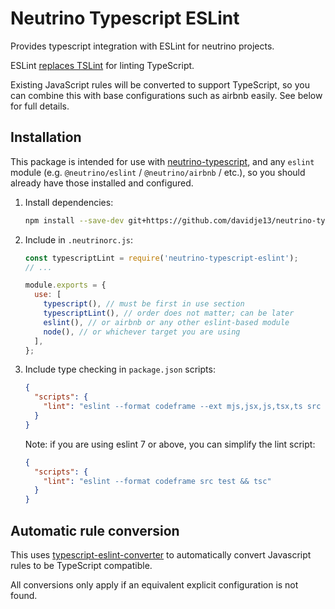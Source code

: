 # Neutrino Typescript ESLint

Provides typescript integration with ESLint for neutrino projects.

ESLint [replaces TSLint](https://eslint.org/blog/2019/01/future-typescript-eslint) for linting TypeScript.

Existing JavaScript rules will be converted to support TypeScript, so you can combine this with base configurations
such as airbnb easily. See below for full details.

## Installation

This package is intended for use with [neutrino-typescript](https://github.com/davidje13/neutrino-typescript#readme),
and any `eslint` module (e.g. `@neutrino/eslint` / `@neutrino/airbnb` / etc.),
so you should already have those installed and configured.

1. Install dependencies:

   ```bash
   npm install --save-dev git+https://github.com/davidje13/neutrino-typescript-eslint#semver:^1.2.3
   ```

2. Include in `.neutrinorc.js`:

   ```javascript
   const typescriptLint = require('neutrino-typescript-eslint');
   // ...

   module.exports = {
     use: [
       typescript(), // must be first in use section
       typescriptLint(), // order does not matter; can be later
       eslint(), // or airbnb or any other eslint-based module
       node(), // or whichever target you are using
     ],
   };
   ```

3. Include type checking in `package.json` scripts:

   ```json
   {
     "scripts": {
       "lint": "eslint --format codeframe --ext mjs,jsx,js,tsx,ts src test && tsc"
     }
   }
   ```

   Note: if you are using eslint 7 or above, you can simplify the lint script:

   ```json
   {
     "scripts": {
       "lint": "eslint --format codeframe src test && tsc"
     }
   }
   ```

## Automatic rule conversion

This uses [typescript-eslint-converter](https://github.com/davidje13/typescript-eslint-converter#readme) to
automatically convert Javascript rules to be TypeScript compatible.

All conversions only apply if an equivalent explicit configuration is not found.
